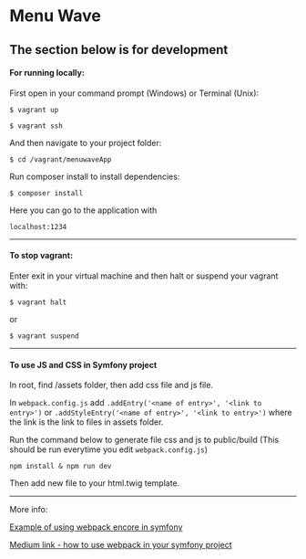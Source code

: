# Menu Wave
The section below is for development
---
#### For running locally:

First open in your command prompt (Windows) or Terminal (Unix):
```
$ vagrant up
```
```
$ vagrant ssh
```
And then navigate to your project folder:
```
$ cd /vagrant/menuwaveApp
```
Run composer install to install dependencies:
```
$ composer install
```
Here you can go to the application with  
```
localhost:1234
```
---

#### To stop vagrant:

Enter exit in your virtual machine and then halt or suspend your vagrant with:
```
$ vagrant halt
```
or
```
$ vagrant suspend
```
---
#### To use JS and CSS in Symfony project

In root, find /assets folder, then add css file and js file.

In `webpack.config.js` add `.addEntry('<name of entry>', '<link to entry>')` or `.addStyleEntry('<name of entry>', '<link to entry>')` where the link is the link to files in assets folder.

Run the command below to generate file css and js to public/build (This should be run everytime you edit `webpack.config.js`)
```
npm install & npm run dev 
```
Then add new file to your html.twig template.

---

More info: 

[Example of using webpack encore in symfony](https://symfony.com/doc/current/frontend/encore/simple-example.html)

[Medium link - how to use webpack in your symfony project](https://medium.com/@nioperas06/integrate-webpack-in-your-symfony-application-with-webpack-encore-ed338298a031)
